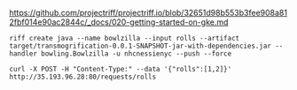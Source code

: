 https://github.com/projectriff/projectriff.io/blob/32651d98b553b3fee908a812fbf014e90ac2844c/_docs/020-getting-started-on-gke.md

`riff create java --name bowlzilla --input rolls --artifact target/transmogrification-0.0.1-SNAPSHOT-jar-with-dependencies.jar --handler bowling.Bowlzilla -u nhcnessienyc --push --force`

`curl -X POST -H "Content-Type:" --data '{"rolls":[1,2]}' http://35.193.96.28:80/requests/rolls`